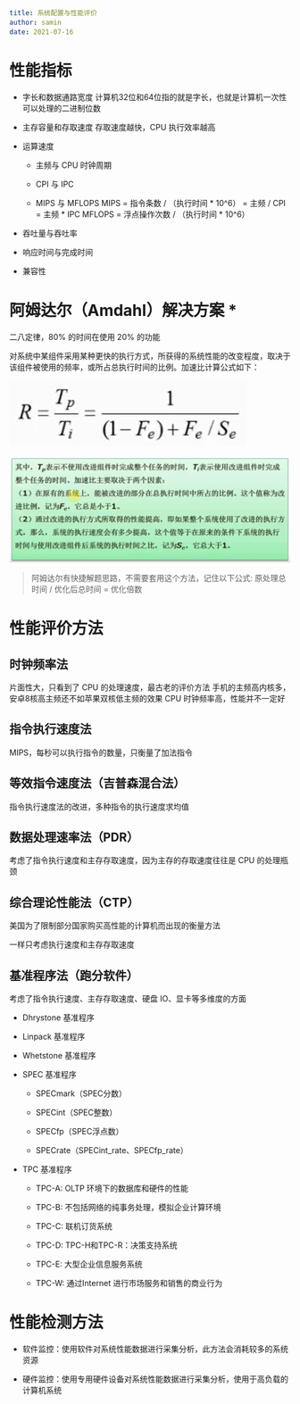 ```yaml
title: 系统配置与性能评价
author: samin
date: 2021-07-16
```

# 性能指标

- 字长和数据通路宽度 计算机32位和64位指的就是字长，也就是计算机一次性可以处理的二进制位数

- 主存容量和存取速度 存取速度越快，CPU 执行效率越高

- 运算速度

    - 主频与 CPU 时钟周期

    - CPI 与 IPC

    - MIPS 与 MFLOPS 
      MIPS = 指令条数 / （执行时间 * 10^6） = 主频 / CPI = 主频 * IPC 
      MFLOPS = 浮点操作次数 / （执行时间 * 10^6）

- 吞吐量与吞吐率

- 响应时间与完成时间

- 兼容性

# 阿姆达尔（Amdahl）解决方案 *

二八定律，80% 的时间在使用 20% 的功能

对系统中某组件采用某种更快的执行方式，所获得的系统性能的改变程度，取决于该组件被使用的频率，或所占总执行时间的比例。加速比计算公式如下：

![](./pic/阿姆达尔解决方案公式.png)

![](./pic/阿姆达尔解决方案公式说明.png)

> 阿姆达尔有快捷解题思路，不需要套用这个方法，记住以下公式:
> 原处理总时间 / 优化后总时间 = 优化倍数  

# 性能评价方法

## 时钟频率法

片面性大，只看到了 CPU 的处理速度，最古老的评价方法
手机的主频高内核多，安卓8核高主频还不如苹果双核低主频的效果
CPU 时钟频率高，性能并不一定好

## 指令执行速度法

MIPS，每秒可以执行指令的数量，只衡量了加法指令

## 等效指令速度法（吉普森混合法）

指令执行速度法的改进，多种指令的执行速度求均值

## 数据处理速率法（PDR）

考虑了指令执行速度和主存存取速度，因为主存的存取速度往往是 CPU 的处理瓶颈

## 综合理论性能法（CTP）

美国为了限制部分国家购买高性能的计算机而出现的衡量方法

一样只考虑执行速度和主存存取速度

## 基准程序法（跑分软件）

考虑了指令执行速度、主存存取速度、硬盘 IO、显卡等多维度的方面

- Dhrystone 基准程序

- Linpack 基准程序

- Whetstone 基准程序

- SPEC 基准程序

    - SPECmark（SPEC分数）
      
    - SPECint（SPEC整数）
      
    - SPECfp（SPEC浮点数）
      
    - SPECrate（SPECint_rate、SPECfp_rate）

- TPC 基准程序

    - TPC-A: OLTP 环境下的数据库和硬件的性能
      
    - TPC-B: 不包括网络的纯事务处理，模拟企业计算环境
      
    - TPC-C: 联机订货系统
      
    - TPC-D: TPC-H和TPC-R：决策支持系统
    
    - TPC-E: 大型企业信息服务系统
      
    - TPC-W: 通过Internet 进行市场服务和销售的商业行为
    
# 性能检测方法

- 软件监控：使用软件对系统性能数据进行采集分析，此方法会消耗较多的系统资源

- 硬件监控：使用专用硬件设备对系统性能数据进行采集分析，使用于高负载的计算机系统